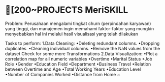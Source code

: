 # [200~PROJECTS MeriSKILL
Problem:
Perusahaan mengalami tingkat churn (perpindahan karyawan) yang tinggi, dan manajemen ingin memahami faktor-faktor yang mungkin menyebabkan hal ini melalui hasil visualisasi yang telah dilakukan

Tasks to perform: 
1.Data Cleaning: 
•Deleting redundant columns. 
•Dropping duplicates. 
•Cleaning individual columns. 
•Remove the NaN values from the dataset Check for some more Transformations 
2.Data Visualization: 
•Plot a correlation map for all numeric variables 
•Overtime 
•Marital Status 
•Job Role 
•Gender 
•Education Field 
•Department 
•Business Travel 
•Relation between Overtime and Age
•Total Working Years 
•Education Level 
•Number of Companies Worked 
•Distance from Home
~
